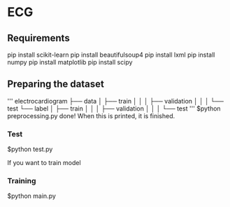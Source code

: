 # ECG


## Requirements
pip install scikit-learn
pip install beautifulsoup4
pip install lxml
pip install numpy
pip install matplotlib
pip install scipy


## Preparing the dataset
'''
electrocardiogram
├── data
│   ├── train
│   │
│   ├── validation
│   │
│   └── test
└── label
│   ├── train
│   │
│   ├── validation
│   │
│   └── test
'''
$python preprocessing.py
done! When this is printed, it is finished.

### Test
$python test.py


If you want to train model
### Training
$python main.py
